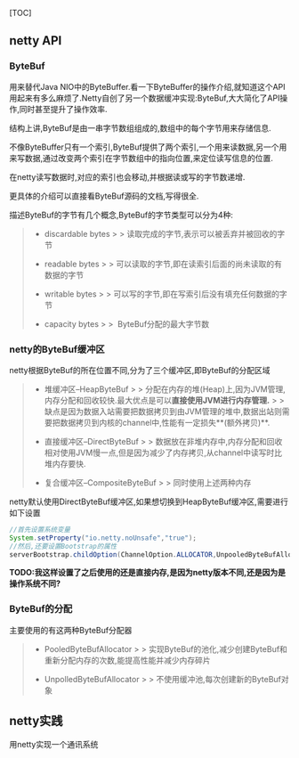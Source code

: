 [TOC]

## netty API

### ByteBuf

用来替代Java NIO中的ByteBuffer.看一下ByteBuffer的操作介绍,就知道这个API用起来有多么麻烦了.Netty自创了另一个数据缓冲实现:ByteBuf,大大简化了API操作,同时甚至提升了操作效率.

结构上讲,ByteBuf是由一串字节数组组成的,数组中的每个字节用来存储信息.

不像ByteBuffer只有一个索引,ByteBuf提供了两个索引,一个用来读数据,另一个用来写数据,通过改变两个索引在字节数组中的指向位置,来定位读写信息的位置.

在netty读写数据时,对应的索引也会移动,并根据读或写的字节数递增.

更具体的介绍可以直接看ByteBuf源码的文档,写得很全.

描述ByteBuf的字节有几个概念,ByteBuf的字节类型可以分为4种:

> - discardable bytes
    >
    >   ​	读取完成的字节,表示可以被丢弃并被回收的字节
>
> - readable bytes
    >
    >   ​	可以读取的字节,即在读索引后面的尚未读取的有数据的字节
>
> - writable bytes
    >
    >   ​	可以写的字节,即在写索引后没有填充任何数据的字节
>
> - capacity bytes
    >
    >   ​	ByteBuf分配的最大字节数

### netty的ByteBuf缓冲区

netty根据ByteBuf的所在位置不同,分为了三个缓冲区,即ByteBuf的分配区域

> - 堆缓冲区–HeapByteBuf
    >
    >   ​	分配在内存的堆(Heap)上,因为JVM管理,内存分配和回收较快.最大优点是可以**直接使用JVM进行内存管理.**
    >
    >   ​	缺点是因为数据入站需要把数据拷贝到由JVM管理的堆中,数据出站则需要把数据拷贝到内核的channel中,性能有一定损失**(额外拷贝)**.
>
> - 直接缓冲区–DirectByteBuf
    >
    >   ​	数据放在非堆内存中,内存分配和回收相对使用JVM慢一点,但是因为减少了内存拷贝,从channel中读写时比堆内存要快.
>
> - 复合缓冲区–CompositeByteBuf
    >
    >   ​	同时使用上述两种内存

netty默认使用DirectByteBuf缓冲区,如果想切换到HeapByteBuf缓冲区,需要进行如下设置

```java
//首先设置系统变量
System.setProperty("io.netty.noUnsafe","true");
//然后,还要设置Bootstrap的属性
serverBootstrap.childOption(ChannelOption.ALLOCATOR,UnpooledByteBufAllocator.DEFAULT);
```

**TODO:我这样设置了之后使用的还是直接内存,是因为netty版本不同,还是因为是操作系统不同?**



### ByteBuf的分配

主要使用的有这两种ByteBuf分配器

> - PooledByteBufAllocator
    >
    >   ​	实现ByteBuf的池化,减少创建ByteBuf和重新分配内存的次数,能提高性能并减少内存碎片
>
> - UnpolledByteBufAllocator
    >
    >   ​	不使用缓冲池,每次创建新的ByteBuf对象

## netty实践

用netty实现一个通讯系统